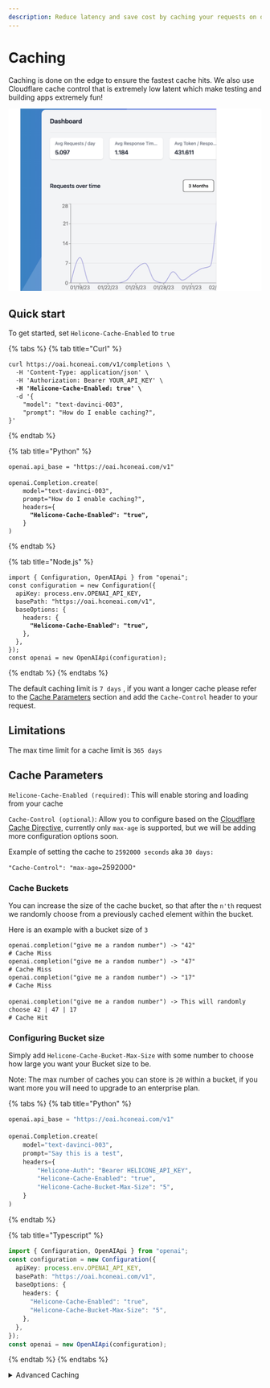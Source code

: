 ```yaml
---
description: Reduce latency and save cost by caching your requests on our servers!
---
```


# Caching

Caching is done on the edge to ensure the fastest cache hits. We also use Cloudflare cache control that is extremely low latent which make testing and building apps extremely fun!

![](<../.gitbook/assets/image (1).png>)

## Quick start

To get started, set `Helicone-Cache-Enabled` to  `true`

{% tabs %}
{% tab title="Curl" %}
<pre class="language-bash"><code class="lang-bash">curl https://oai.hconeai.com/v1/completions \
  -H 'Content-Type: application/json' \
  -H 'Authorization: Bearer YOUR_API_KEY' \
<strong>  -H 'Helicone-Cache-Enabled: true' \
</strong>  -d '{
    "model": "text-davinci-003",
    "prompt": "How do I enable caching?",
}'
</code></pre>
{% endtab %}

{% tab title="Python" %}
<pre class="language-python"><code class="lang-python">openai.api_base = "https://oai.hconeai.com/v1"

openai.Completion.create(
    model="text-davinci-003",
    prompt="How do I enable caching?",
    headers={
<strong>      "Helicone-Cache-Enabled": "true",
</strong>    }
)
</code></pre>
{% endtab %}

{% tab title="Node.js" %}
<pre class="language-typescript"><code class="lang-typescript">import { Configuration, OpenAIApi } from "openai";
const configuration = new Configuration({
  apiKey: process.env.OPENAI_API_KEY,
  basePath: "https://oai.hconeai.com/v1",
  baseOptions: {
    headers: {
<strong>      "Helicone-Cache-Enabled": "true",
</strong>    },
  },
});
const openai = new OpenAIApi(configuration);
</code></pre>
{% endtab %}
{% endtabs %}

The default caching limit is `7 days` , if you want a longer cache please refer to the [Cache Parameters](caching.md#cache-parameters) section and add the `Cache-Control` header to your request.

## Limitations

The max time limit for a cache limit is `365 days`

## Cache Parameters

`Helicone-Cache-Enabled (required)`: This will enable storing and loading from your cache

`Cache-Control (optional)`: Allow you to configure based on the [Cloudflare Cache Directive](https://developers.cloudflare.com/cache/about/cache-control#cache-control-directives), currently only `max-age` is supported, but we will be adding more configuration options soon.

Example of setting the cache  to `2592000 seconds` aka `30 days:`

`"Cache-Control": "max-age=`2592000`"`&#x20;



### Cache Buckets

You can increase the size of the cache bucket, so that after the `n'th` request we randomly choose from a previously cached element within the bucket.&#x20;



Here is an example with a bucket size of `3`

```
openai.completion("give me a random number") -> "42"
# Cache Miss
openai.completion("give me a random number") -> "47"
# Cache Miss
openai.completion("give me a random number") -> "17"
# Cache Miss

openai.completion("give me a random number") -> This will randomly choose 42 | 47 | 17
# Cache Hit

```

### Configuring Bucket size

Simply add `Helicone-Cache-Bucket-Max-Size` with some number to choose how large you want your Bucket size to be.

Note: The max number of caches you can store is `20` within a bucket, if you want more you will need to upgrade to an enterprise plan.

{% tabs %}
{% tab title="Python" %}
```python
openai.api_base = "https://oai.hconeai.com/v1"

openai.Completion.create(
    model="text-davinci-003",
    prompt="Say this is a test",
    headers={
        "Helicone-Auth": "Bearer HELICONE_API_KEY",
        "Helicone-Cache-Enabled": "true",
        "Helicone-Cache-Bucket-Max-Size": "5",
    }
)
```
{% endtab %}

{% tab title="Typescript" %}
```typescript
import { Configuration, OpenAIApi } from "openai";
const configuration = new Configuration({
  apiKey: process.env.OPENAI_API_KEY,
  basePath: "https://oai.hconeai.com/v1",
  baseOptions: {
    headers: {
      "Helicone-Cache-Enabled": "true",
      "Helicone-Cache-Bucket-Max-Size": "5",
    },
  },
});
const openai = new OpenAIApi(configuration);
```
{% endtab %}
{% endtabs %}







<details>

<summary>Advanced Caching</summary>

We allow dynamic settings to configure whether or not you want to treat your cache as a read-only or write-only.\
\
Ex: When developing locally you might want to only be loading in the cache and not reading from the cache, while on prod you might only want reads from the cache. &#x20;

You can set either one of these headers instead of `Helicone-Cache-Enabled`.

```
// Only saves to the cache
"Helicone-Cache-Save": "true"

// Only reads and no saves
"Helicone-Cache-Read": "true"
```



</details>

